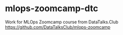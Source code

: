 # mlops-zoomcamp-dtc
Work for MLOps Zoomcamp course from DataTalks.Club https://github.com/DataTalksClub/mlops-zoomcamp
